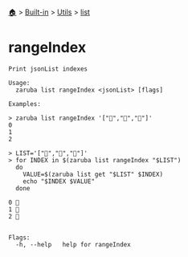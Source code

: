 <!--startTocHeader-->
[🏠](../../../README.md) > [Built-in](../../README.md) > [Utils](../README.md) > [list](README.md)
# rangeIndex
<!--endTocHeader-->

```
Print jsonList indexes

Usage:
  zaruba list rangeIndex <jsonList> [flags]

Examples:

> zaruba list rangeIndex '["🍊","🍓","🍇"]'
0
1
2

> LIST='["🍊","🍓","🍇"]'
> for INDEX in $(zaruba list rangeIndex "$LIST")
  do
	VALUE=$(zaruba list get "$LIST" $INDEX)
	echo "$INDEX $VALUE"
  done

0 🍊
1 🍓
2 🍇


Flags:
  -h, --help   help for rangeIndex

```

<!--startTocSubtopic-->

<!--endTocSubtopic-->